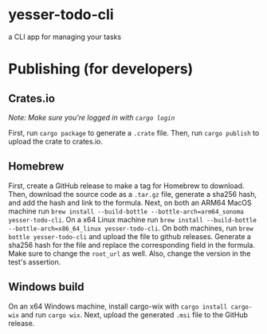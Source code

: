 # yesser-todo-cli
a CLI app for managing your tasks

# Publishing (for developers)
## Crates.io
*Note: Make sure you're logged in with `cargo login`*

First, run `cargo package` to generate a `.crate` file. 
Then, run `cargo publish` to upload the crate to crates.io.

## Homebrew
First, create a GitHub release to make a tag for Homebrew to download. 
Then, download the source code as a `.tar.gz` file, generate a sha256 hash, and add the hash and link to the formula.
Next, on both an ARM64 MacOS machine run `brew install --build-bottle --bottle-arch=arm64_sonoma yesser-todo-cli`.
On a x64 Linux machine run `brew install --build-bottle --bottle-arch=x86_64_linux yesser-todo-cli`.
On both machines, run `brew bottle yesser-todo-cli` and upload the file to github releases. 
Generate a sha256 hash for the file and replace the corresponding field in the formula.
Make sure to change the `root_url` as well. Also, change the version in the test's assertion.

## Windows build
On an x64 Windows machine, install cargo-wix with `cargo install cargo-wix` and run `cargo wix`. 
Next, upload the generated `.msi` file to the GitHub release.